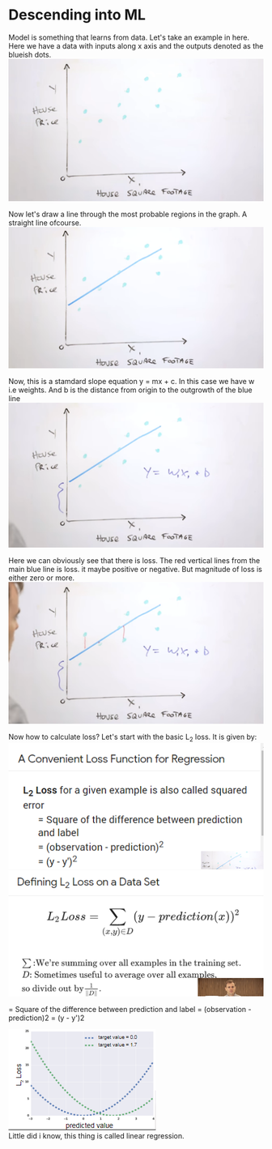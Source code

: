 # Descending into ML
Model is something that learns from data.
Let's take an example in here. Here we have a data with inputs along x axis and the outputs denoted as the blueish dots.<br>
![alt text](https://github.com/yashpathack/Supervised-Machine-Learning/blob/master/Resources/1.png)<br>

Now let's draw a line through the most probable regions in the graph. A straight line ofcourse.<br>
![alt text](https://github.com/yashpathack/Supervised-Machine-Learning/blob/master/Resources/2.png)<br>

Now, this is a stamdard slope equation y = mx + c. In this case we have w i.e weights. And b is the distance from origin to the outgrowth of the blue line<br>
![alt text](https://github.com/yashpathack/Supervised-Machine-Learning/blob/master/Resources/3.png)<br>

Here we can obviously see that there is loss. The red vertical lines from the main blue line is loss. it maybe positive or negative. But magnitude of loss is either zero or more.<br>
![alt text](https://github.com/yashpathack/Supervised-Machine-Learning/blob/master/Resources/4.png)<br>

Now how to calculate loss?
Let's start with the basic L<sub>2</sub> loss.
It is given by: 
![alt text](https://github.com/yashpathack/Supervised-Machine-Learning/blob/master/Resources/5.png)<br>
![alt text](https://github.com/yashpathack/Supervised-Machine-Learning/blob/master/Resources/7.png)<br>

= Square of the difference between prediction and label
= (observation - prediction)2
= (y - y')2

![alt text](https://github.com/yashpathack/Supervised-Machine-Learning/blob/master/Resources/6.png)<br>
Little did i know, this thing is called linear regression.
